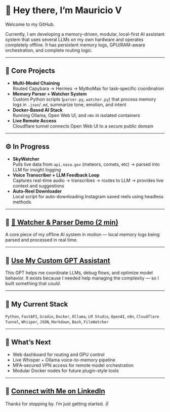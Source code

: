# 👋 Hey there, I’m Mauricio V

Welcome to my GitHub.

Currently, I am developing a memory-driven, modular, local-first AI assistant system that uses several LLMs on my own hardware and operates completely offline. It has persistent memory logs, GPU/RAM-aware orchestration, and complete routing logic.

---

## 🧩 Core Projects

- **Multi-Model Chaining**  
  Routed Capybara → Hermes → MythoMax for task-specific coordination  
- **Memory Parser + Watcher System**  
  Custom Python scripts (`parser.py`, `watcher.py`) that process memory logs in `.json`/`.md`, summarize tone, emotion, and intent  
- **Docker-Based AI Stack**  
  Running Ollama, Open Web UI, and `n8n` in isolated containers  
- **Live Remote Access**  
  Cloudflare tunnel connects Open Web UI to a secure public domain

---

## ⚙️ In Progress

- **SkyWatcher**  
  Pulls live data from `api.nasa.gov` (meteors, comets, etc) → parsed into LLM for insight logging  
- **Voice Transcriber + LLM Feedback Loop**  
  Captures real-time audio → transcribes → routes to LLM → provides live context and suggestions  
- **Auto-Reel Downloader**  
  Local script for auto-downloading Instagram saved reels using headless methods

---

## 🎥 [🧠 Watcher & Parser Demo (2 min)](https://m.youtube.com/watch?v=XArldnlAzNk&feature=youtu.be)

A core piece of my offline AI system in motion — local memory logs being parsed and processed in real time.

---

## 🤖 [Use My Custom GPT Assistant](https://chatgpt.com/g/g-686d56d1a8048191bd32fdb5704d2eb4-memoryarchitect-gpt)

This GPT helps me coordinate LLMs, debug flows, and optimize model behavior. It exists because I needed help managing the complexity — so I built something that *could*.

---

## 🔧 My Current Stack

`Python`, `FastAPI`, `Gradio`, `Docker`, `Ollama`, `LM Studio`, `OpenAI`, `n8n`, `Cloudflare Tunnel`, `Whisper`, `JSON`, `Markdown`, `Bash`, `FileWatcher`

---

## 🌱 What’s Next

- Web dashboard for routing and GPU control
- Live Whisper + Ollama voice-to-memory pipeline
- MFA-secured VPN access for remote model orchestration
- Modular Docker nodes for future plugin-style tools

---

## 🪪 [Connect with Me on LinkedIn](https://www.linkedin.com/in/mauricio-ventura-52a14425a/)

Thanks for stopping by. I’m just getting started. ✌️
